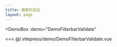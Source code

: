 ```yaml
---
title: 搜索栏验证
layout: page
---
```


<script setup>
import DemoFilterbarValidate from '../.vitepress/demo/DemoFilterbarValidate.vue'
</script>

<DemoBox
  :demo="DemoFilterbarValidate"
>

  <<< @/.vitepress/demo/DemoFilterbarValidate.vue

</DemoBox>
